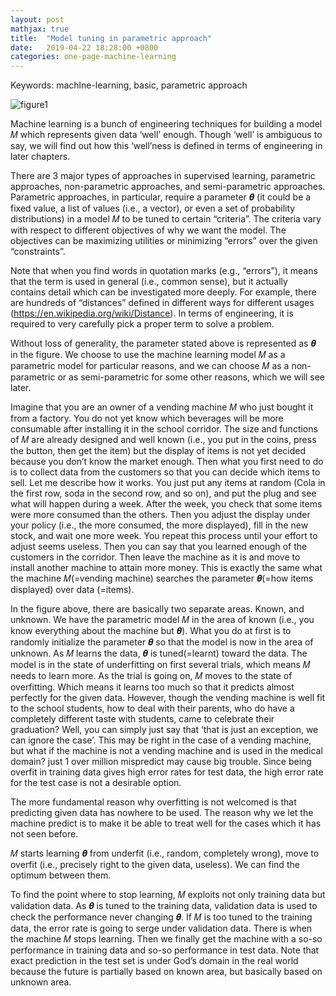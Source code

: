 ```yaml
---
layout: post
mathjax: true
title:  "Model tuning in parametric approach"
date:   2019-04-22 18:28:00 +0800
categories: one-page-machine-learning
---
```

Keywords: machlne-learning, basic, parametric approach

![figure1][fig1]

Machine learning is a bunch of engineering techniques for building a model 𝑀 which represents given data ‘well’ enough. Though ‘well’ is ambiguous to say, we will find out how this ‘well’ness is defined in terms of engineering in later chapters.

There are 3 major types of approaches in supervised learning, parametric approaches, non-parametric approaches, and semi-parametric approaches. Parametric approaches, in particular, require a parameter 𝜽 (it could be a fixed value, a list of values (i.e., a vector), or even a set of probability distributions) in a model 𝑀 to be tuned to certain “criteria”. The criteria vary with respect to different objectives of why we want the model. The objectives can be maximizing utilities or minimizing “errors” over the given “constraints”.

Note that when you find words in quotation marks (e.g., “errors”), it means that the term is used in general (i.e., common sense), but it actually contains detail which can be investigated more deeply. For example, there are hundreds of “distances” defined in different ways for different usages (https://en.wikipedia.org/wiki/Distance). In terms of engineering, it is required to very carefully pick a proper term to solve a problem.

Without loss of generality, the parameter stated above is represented as 𝜽 in the figure. We choose to use the machine learning model 𝑀 as a parametric model for particular reasons, and we can choose 𝑀 as a non-parametric or as semi-parametric for some other reasons, which we will see later.

Imagine that you are an owner of a vending machine 𝑀 who just bought it from a factory. You do not yet know which beverages will be more consumable after installing it in the school corridor. The size and functions of 𝑀 are already designed and well known (i.e., you put in the coins, press the button, then get the item) but the display of items is not yet decided because you don’t know the market enough. Then what you first need to do is to collect data from the customers so that you can decide which items to sell. Let me describe how it works. You just put any items at random (Cola in the first row, soda in the second row, and so on), and put the plug and see what will happen during a week. After the week, you check that some items were more consumed than the others. Then you adjust the display under your policy (i.e., the more consumed, the more displayed), fill in the new stock, and wait one more week. You repeat this process until your effort to adjust seems useless. Then you can say that you learned enough of the customers in the corridor. Then leave the machine as it is and move to install another machine to attain more money. This is exactly the same what the machine 𝑀(=vending machine) searches the parameter 𝜽(=how items displayed) over data (=items).

In the figure above, there are basically two separate areas. Known, and unknown. We have the parametric model 𝑀 in the area of known (i.e., you know everything about the machine but 𝜽). What you do at first is to randomly initialize the parameter 𝜽 so that the model is now in the area of unknown. As 𝑀 learns the data, 𝜽 is tuned(=learnt) toward the data. The model is in the state of underfitting on first several trials, which means 𝑀 needs to learn more. As the trial is going on, 𝑀 moves to the state of overfitting. Which means it learns too much so that it predicts almost perfectly for the given data. However, though the vending machine is well fit to the school students, how to deal with their parents, who do have a completely different taste with students, came to celebrate their graduation? Well, you can simply just say that ‘that is just an exception, we can ignore the case’. This may be right in the case of a vending machine, but what if the machine is not a vending machine and is used in the medical domain? just 1 over million mispredict may cause big trouble. Since being overfit in training data gives high error rates for test data, the high error rate for the test case is not a desirable option.

The more fundamental reason why overfitting is not welcomed is that predicting given data has nowhere to be used. The reason why we let the machine predict is to make it be able to treat well for the cases which it has not seen before.

𝑀 starts learning 𝜽 from underfit (i.e., random, completely wrong), move to overfit (i.e., precisely right to the given data, useless). We can find the optimum between them.

To find the point where to stop learning, 𝑀 exploits not only training data but validation data. As 𝜽 is tuned to the training data, validation data is used to check the performance never changing 𝜽. If 𝑀 is too tuned to the training data, the error rate is going to serge under validation data. There is when the machine 𝑀 stops learning. Then we finally get the machine with a so-so performance in training data and so-so performance in test data. Note that exact prediction in the test set is under God’s domain in the real world because the future is partially based on known area, but basically based on unknown area.



<!---`BibTeX` --->


<!---`Original paper` [Original paper][cite1] --->






[fig1]: /one-page-machine-learning/img/img_ml/known-unknown.png "Model tuning"
<!---[cite1]: https://arxiv.org/pdf/1503.02531.pdf --->
